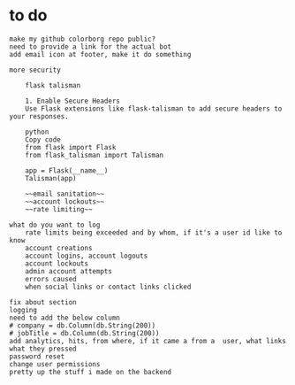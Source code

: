 # to do
    make my github colorborg repo public?
    need to provide a link for the actual bot
    add email icon at footer, make it do something

    more security

        flask talisman

        1. Enable Secure Headers
        Use Flask extensions like flask-talisman to add secure headers to your responses.

        python
        Copy code
        from flask import Flask
        from flask_talisman import Talisman

        app = Flask(__name__)
        Talisman(app)

        ~~email sanitation~~
        ~~account lockouts~~
        ~~rate limiting~~

    what do you want to log
        rate limits being exceeded and by whom, if it's a user id like to know
        account creations
        account logins, account logouts
        account lockouts
        admin account attempts
        errors caused 
        when social links or contact links clicked

    fix about section
    logging
    need to add the below column
    # company = db.Column(db.String(200))
    # jobTitle = db.Column(db.String(200))
    add analytics, hits, from where, if it came a from a  user, what links what they pressed 
    password reset
    change user permissions
    pretty up the stuff i made on the backend
